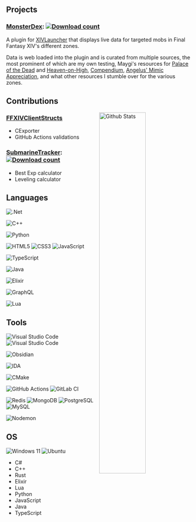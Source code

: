 ## Projects
### [MonsterDex](https://github.com/wolfcomp/MonsterDex): [![Download count](https://img.shields.io/endpoint?url=https://qzysathwfhebdai6xgauhz4q7m0mzmrf.lambda-url.us-east-1.on.aws/DeepDungeonDex)](https://github.com/wolfcomp/MonsterDex)
A plugin for [XIVLauncher](https://github.com/goatcorp/FFXIVQuickLauncher) that displays live data for targeted mobs in Final Fantasy XIV's different zones.

Data is web loaded into the plugin and is curated from multiple sources, the most prominent of which are my own testing, Maygi's resources for [Palace of the Dead](https://docs.google.com/document/d/1oV_SIs5L9kD_NHO2ZsU4Tw8R6iQ4v1RC5fZPQqK6cD8/view) and [Heaven-on-High](https://docs.google.com/document/d/1YVBSTOgJO-xOAB6YyKZEZRikjXFPle6Ihf_E7VdmQnI/view), [Compendium](https://www.ddcompendium.com/), [Angelus' Mimic Appreciation](https://discord.gg/ffxivsolo), and what other resources I stumble over for the various zones.

## Contributions
<picture>
  <img align="right" alt="Github Stats" width="50%" src="https://stats.wildwolf.dev/?username=wolfcomp&include_all_commits=true&show_icons=true&bg_color=161c26&text_color=8a59a6&icon_color=8a59a6&title_color=d376db&hide_border=true">
</picture>

### [FFXIVClientStructs](https://github.com/aers/FFXIVClientStructs)
- CExporter
- GitHub Actions validations

### [SubmarineTracker](https://github.com/Infiziert90/SubmarineTracker): [![Download count](https://img.shields.io/endpoint?url=https://qzysathwfhebdai6xgauhz4q7m0mzmrf.lambda-url.us-east-1.on.aws/SubmarineTracker)](https://github.com/Infiziert90/SubmarineTracker)
- Best Exp calculator
- Leveling calculator

## Languages
![.Net](https://img.shields.io/badge/C%23-5C2D91?style=for-the-badge&logo=.net&logoColor=white)

![C++](https://img.shields.io/badge/C++-%2300599C?style=for-the-badge&logo=c%2B%2B&logoColor=white)

![Python](https://img.shields.io/badge/python-3670A0?style=for-the-badge&logo=python&logoColor=ffdd54)

![HTML5](https://img.shields.io/badge/html5-%23E34F26.svg?style=for-the-badge&logo=html5&logoColor=white) 
![CSS3](https://img.shields.io/badge/css-%231572B6.svg?style=for-the-badge&logo=css3&logoColor=white) 
![JavaScript](https://img.shields.io/badge/javascript-%23323330.svg?style=for-the-badge&logo=javascript&logoColor=%23F7DF1E) 

![TypeScript](https://img.shields.io/badge/TypeScript-3178C6?style=for-the-badge&logo=typescript&logoColor=white)

![Java](https://img.shields.io/badge/java-%23ED8B00.svg?style=for-the-badge&logo=openjdk&logoColor=white)

![Elixir](https://img.shields.io/badge/elixir-%234B275F.svg?style=for-the-badge&logo=elixir&logoColor=white)

![GraphQL](https://img.shields.io/badge/-GraphQL-E10098?style=for-the-badge&logo=graphql&logoColor=white)

![Lua](https://img.shields.io/badge/lua-%232C2D72.svg?style=for-the-badge&logo=lua&logoColor=white)


## Tools
![Visual Studio Code](https://custom-icon-badges.demolab.com/badge/Visual%20Studio-5C2D91.svg?style=for-the-badge&logo=visual-studio&logoColor=white)
![Visual Studio Code](https://custom-icon-badges.demolab.com/badge/Visual%20Studio%20Code-0078d7.svg?style=for-the-badge&logo=vsc&logoColor=white)

![Obsidian](https://img.shields.io/badge/Obsidian-%23483699.svg?style=for-the-badge&logo=obsidian&logoColor=white)

![IDA](https://custom-icon-badges.demolab.com/badge/IDA-gray?style=for-the-badge&logoColor=white&logo=ida)

![CMake](https://img.shields.io/badge/CMake-064F8C?style=for-the-badge&logo=cmake&logoColor=white)

![GitHub Actions](https://img.shields.io/badge/GitHub_Actions-2088FF?style=for-the-badge&logo=github-actions&logoColor=white)
![GitLab CI](https://img.shields.io/badge/gitlab%20ci-%23181717.svg?style=for-the-badge&logo=gitlab&logoColor=white)

![Redis](https://img.shields.io/badge/Redis-DC382D?style=for-the-badge&logo=redis&logoColor=white)
![MongoDB](https://img.shields.io/badge/-MongoDB-13aa52?style=for-the-badge&logo=mongodb&logoColor=white)
![PostgreSQL](https://img.shields.io/badge/PostgreSQL-316192?style=for-the-badge&logo=postgresql&logoColor=white)
![MySQL](https://img.shields.io/badge/mysql-4479A1.svg?style=for-the-badge&logo=mysql&logoColor=white)

![Nodemon](https://img.shields.io/badge/NODEMON-%23323330.svg?style=for-the-badge&logo=nodemon&logoColor=%BBDEAD)

## OS
![Windows 11](https://img.shields.io/badge/Windows%2011-%230079d5.svg?style=for-the-badge&logo=Windows%2011&logoColor=white)
![Ubuntu](https://img.shields.io/badge/Ubuntu-E95420?style=for-the-badge&logo=ubuntu&logoColor=white)

- C#
- C++
- Rust
- Elixir
- Lua
- Python
- JavaScript
- Java
- TypeScript

<!--
**wolfcomp/wolfcomp** is a ✨ _special_ ✨ repository because its `README.md` (this file) appears on your GitHub profile.

Here are some ideas to get you started:

- 🔭 I’m currently working on ...
- 🌱 I’m currently learning ...
- 👯 I’m looking to collaborate on ...
- 🤔 I’m looking for help with ...
- 💬 Ask me about ...
- 📫 How to reach me: ...
- 😄 Pronouns: ...
- ⚡ Fun fact: ...
-->
